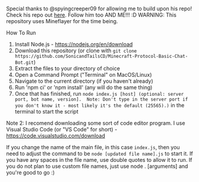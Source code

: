 Special thanks to @spyingcreeper09 for allowing me to build upon his repo! 
Check his repo out [here](https://github.com/spyingcreeper09/Minecraft-Protocol-Basic-Chat-Bot). Follow him too AND ME!!! :D
WARNING: This repository uses Mineflayer for the time being.

How To Run
1. Install Node.js - https://nodejs.org/en/download
2. Download this repository (or clone with `git clone https://github.com/SonicandTailsCD/Minecraft-Protocol-Basic-Chat-Bot.git`)
3. Extract the files to your directory of choice
4. Open a Command Prompt ("Terminal" on MacOS/Linux)
5. Navigate to the current directory (if you haven't already)
6. Run 'npm ci' or 'npm install' (any will do the same thing)
7. Once that has finished, run `node index.js [host] (optional: server port, bot name, version]. 
Note: Don't type in the server port if you don't know it - most likely it's the default (25565).)` in the terminal to start the script

Note 2: I recomend downloading some sort of code editor program. I use Visual Studio Code (or "VS Code" for short) - https://code.visualstudio.com/download

If you change the name of the main file, in this case `index.js`, then you need to adjust the command to be `node [updated file name].js` to start it. If you have any spaces in the file name, use double quotes to allow it to run. If you do not plan to use custom file names, just use node . [arguments] and you're good to go :)